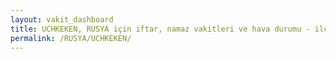 ```yaml
---
layout: vakit_dashboard
title: UCHKEKEN, RUSYA için iftar, namaz vakitleri ve hava durumu - ilçe/eyalet seç
permalink: /RUSYA/UCHKEKEN/
---
```


<script type="text/javascript">
  var GLOBAL_COUNTRY = 'RUSYA';
  var GLOBAL_CITY = 'UCHKEKEN';
  var GLOBAL_STATE = '';
  var lat = 72;
  var lon = 21;
</script>
